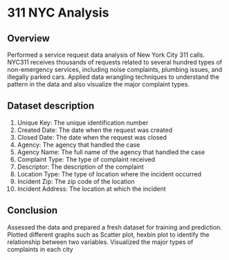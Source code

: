 # 311 NYC Analysis

## Overview
Performed a service request data analysis of New York City 311 calls. NYC311 receives thousands of requests related to several hundred types of non-emergency services, 
including noise complaints, plumbing issues, and illegally parked cars. Applied data wrangling techniques to understand the pattern in the data and also visualize the 
major complaint types.


## Dataset description
1. Unique Key: The unique identification number
2. Created Date: The date when the request was created
3. Closed Date: The date when the request was closed
4. Agency: The agency that handled the case
5. Agency Name: The full name of the agency that handled the case
6. Complaint Type: The type of complaint received
7. Descriptor: The description of the complaint
8. Location Type: The type of location where the incident occurred
9. Incident Zip: The zip code of the location
10. Incident Address: The location at which the incident

## Conclusion 
Assessed the data and prepared a fresh dataset for training
and prediction. Plotted different graphs such as Scatter plot, hexbin plot to identify the relationship between
two variables. Visualized the major types of complaints in each city

